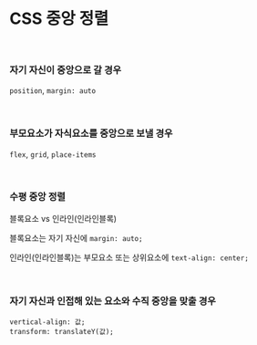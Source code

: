 # CSS 중앙 정렬
<br>

### 자기 자신이 중앙으로 갈 경우

<p>
  <code>position</code>, <code>margin: auto</code>
</p>
<br>

### 부모요소가 자식요소를 중앙으로 보낼 경우

<p>
  <code>flex</code>, <code>grid</code>, <code>place-items</code>
</p>
<br>

### 수평 중앙 정렬

<p>
  블록요소 vs 인라인(인라인블록)
</p>

<p>
  블록요소는 자기 자신에 <code>margin: auto;</code>    
</p>

<p>
  인라인(인라인블록)는 부모요소 또는 상위요소에 <code>text-align: center;</code>
</p>
<br>

### 자기 자신과 인접해 있는 요소와 수직 중앙을 맞출 경우

<p>
  <code>vertical-align: 값;</code><br>
  <code>transform: translateY(값);</code>
</p>
<br>
